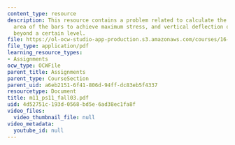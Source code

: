 ```yaml
---
content_type: resource
description: This resource contains a problem related to calculate the cross-sectional
  area of the bars to achieve maximum stress, and vertical deflection of a point not
  beyond a certain level.
file: https://ol-ocw-studio-app-production.s3.amazonaws.com/courses/16-01-unified-engineering-i-ii-iii-iv-fall-2005-spring-2006/4d52751c193d0568bd5e6ad38ec1fa8f_m11_ps11_fall03.pdf
file_type: application/pdf
learning_resource_types:
- Assignments
ocw_type: OCWFile
parent_title: Assignments
parent_type: CourseSection
parent_uid: a6eb2151-6f41-806d-94ff-dc83eb5f4337
resourcetype: Document
title: m11_ps11_fall03.pdf
uid: 4d52751c-193d-0568-bd5e-6ad38ec1fa8f
video_files:
  video_thumbnail_file: null
video_metadata:
  youtube_id: null
---
```

